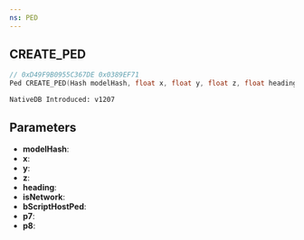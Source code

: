 ```yaml
---
ns: PED
---
```

## CREATE_PED

```c
// 0xD49F9B0955C367DE 0x0389EF71
Ped CREATE_PED(Hash modelHash, float x, float y, float z, float heading, BOOL isNetwork, BOOL bScriptHostPed, BOOL p7, BOOL p8);
```

```
NativeDB Introduced: v1207
```

## Parameters
* **modelHash**:
* **x**:
* **y**:
* **z**:
* **heading**:
* **isNetwork**:
* **bScriptHostPed**:
* **p7**:
* **p8**:
